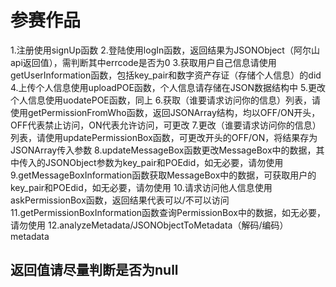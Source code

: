 # 参赛作品
1.注册使用signUp函数
2.登陆使用logIn函数，返回结果为JSONObject（阿尔山api返回值），需判断其中errcode是否为0
3.获取用户自己信息请使用getUserInformation函数，包括key_pair和数字资产存证（存储个人信息）的did
4.上传个人信息使用uploadPOE函数，个人信息请存储在JSON数据结构中
5.更改个人信息使用uodatePOE函数，同上
6.获取（谁要请求访问你的信息）列表，请使用getPermissionFromWho函数，返回JSONArray结构，均以OFF/ON开头，OFF代表禁止访问，ON代表允许访问，可更改
7.更改（谁要请求访问你的信息）列表，请使用updatePermissionBox函数，可更改开头的OFF/ON，将结果存为JSONArray传入参数
8.updateMessageBox函数更改MessageBox中的数据，其中传入的JSONObject参数为key_pair和POEdid，如无必要，请勿使用
9.getMessageBoxInformation函数获取MessageBox中的数据，可获取用户的key_pair和POEdid，如无必要，请勿使用
10.请求访问他人信息使用askPermissionBox函数，返回结果代表可以/不可以访问
11.getPermissionBoxInformation函数查询PermissionBox中的数据，如无必要，请勿使用
12.analyzeMetadata/JSONObjectToMetadata（解码/编码）metadata
## 返回值请尽量判断是否为null
